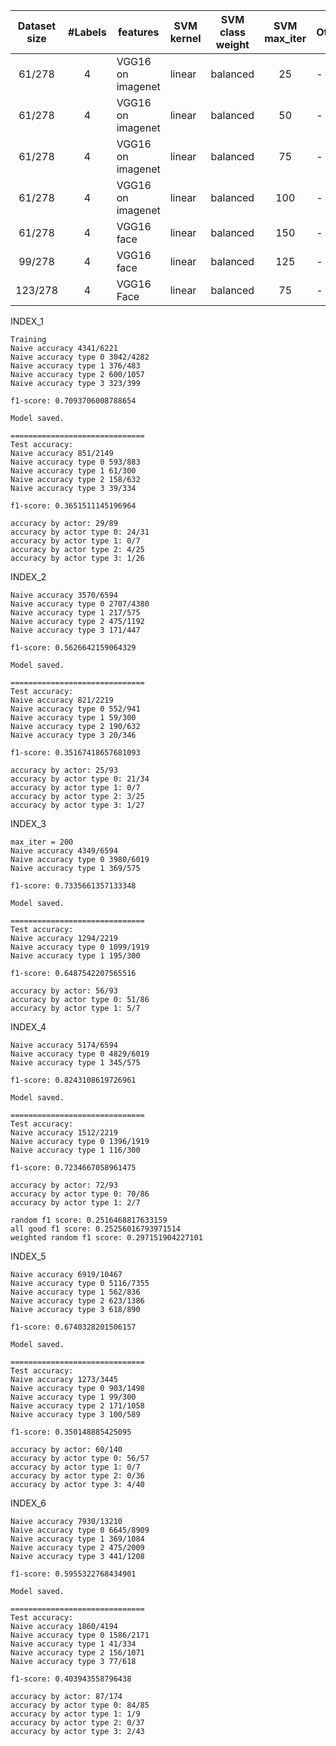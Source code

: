 | Dataset size | #Labels | features | SVM kernel | SVM class weight | SVM max_iter | Others | f1_score average setting | train f1_score | test f1_score  | Notes |
|:----:|:----:|----|----|----|:----:|-----|:----:|:----:|:-----:|-------|
| 61/278 | 4 | VGG16 on imagenet | linear | balanced | 25 | - | weighted | 0.569 | 0.277 | |
| 61/278 | 4 | VGG16 on imagenet | linear | balanced | 50 | - | weighted | 0.649 | 0.327 | |
| 61/278 | 4 | VGG16 on imagenet | linear | balanced | 75 |- | weighted | 0.709 | 0.365 | INDEX_1 |
| 61/278 | 4 |VGG16 on imagenet | linear | balanced | 100 |- | weighted | 0.805 | 0.323 | BAD accuracy: 0.087 |
| 61/278 | 4 |VGG16 face | linear | balanced | 150 |- | weighted | 0.563 | 0.352 | INDEX_4 |
| 99/278 | 4 | VGG16 face | linear | balanced | 125 |- | weighted | 0.647 | 0.350 | INDEX_5 |
| 123/278 | 4 | VGG16 Face | linear | balanced | 75 | - | weighted | 0.596 | 0.404 | INDEX_6|


INDEX_1

```
Training
Naive accuracy 4341/6221
Naive accuracy type 0 3042/4282
Naive accuracy type 1 376/483
Naive accuracy type 2 600/1057
Naive accuracy type 3 323/399

f1-score: 0.7093706008788654

Model saved.

==============================
Test accuracy:
Naive accuracy 851/2149
Naive accuracy type 0 593/883
Naive accuracy type 1 61/300
Naive accuracy type 2 158/632
Naive accuracy type 3 39/334

f1-score: 0.3651511145196964

accuracy by actor: 29/89
accuracy by actor type 0: 24/31
accuracy by actor type 1: 0/7
accuracy by actor type 2: 4/25
accuracy by actor type 3: 1/26
```

INDEX_2

```
Naive accuracy 3570/6594
Naive accuracy type 0 2707/4380
Naive accuracy type 1 217/575
Naive accuracy type 2 475/1192
Naive accuracy type 3 171/447

f1-score: 0.5626642159064329

Model saved.

==============================
Test accuracy:
Naive accuracy 821/2219
Naive accuracy type 0 552/941
Naive accuracy type 1 59/300
Naive accuracy type 2 190/632
Naive accuracy type 3 20/346

f1-score: 0.35167418657681093

accuracy by actor: 25/93
accuracy by actor type 0: 21/34
accuracy by actor type 1: 0/7
accuracy by actor type 2: 3/25
accuracy by actor type 3: 1/27
```

INDEX_3

```
max_iter = 200
Naive accuracy 4349/6594
Naive accuracy type 0 3980/6019
Naive accuracy type 1 369/575

f1-score: 0.7335661357133348

Model saved.

==============================
Test accuracy:
Naive accuracy 1294/2219
Naive accuracy type 0 1099/1919
Naive accuracy type 1 195/300

f1-score: 0.6487542207565516

accuracy by actor: 56/93
accuracy by actor type 0: 51/86
accuracy by actor type 1: 5/7
```

INDEX_4

```
Naive accuracy 5174/6594
Naive accuracy type 0 4829/6019
Naive accuracy type 1 345/575

f1-score: 0.8243108619726961

Model saved.

==============================
Test accuracy:
Naive accuracy 1512/2219
Naive accuracy type 0 1396/1919
Naive accuracy type 1 116/300

f1-score: 0.7234667058961475

accuracy by actor: 72/93
accuracy by actor type 0: 70/86
accuracy by actor type 1: 2/7
```

```
random f1 score: 0.2516468817633159
all good f1 score: 0.25256016793971514
weighted random f1 score: 0.297151904227101
```

INDEX_5

```
Naive accuracy 6919/10467
Naive accuracy type 0 5116/7355
Naive accuracy type 1 562/836
Naive accuracy type 2 623/1386
Naive accuracy type 3 618/890

f1-score: 0.6740328201506157

Model saved.

==============================
Test accuracy:
Naive accuracy 1273/3445
Naive accuracy type 0 903/1498
Naive accuracy type 1 99/300
Naive accuracy type 2 171/1058
Naive accuracy type 3 100/589

f1-score: 0.350148885425095

accuracy by actor: 60/140
accuracy by actor type 0: 56/57
accuracy by actor type 1: 0/7
accuracy by actor type 2: 0/36
accuracy by actor type 3: 4/40
```

INDEX_6

```
Naive accuracy 7930/13210
Naive accuracy type 0 6645/8909
Naive accuracy type 1 369/1084
Naive accuracy type 2 475/2009
Naive accuracy type 3 441/1208

f1-score: 0.5955322768434901

Model saved.

==============================
Test accuracy:
Naive accuracy 1860/4194
Naive accuracy type 0 1586/2171
Naive accuracy type 1 41/334
Naive accuracy type 2 156/1071
Naive accuracy type 3 77/618

f1-score: 0.403943558796438

accuracy by actor: 87/174
accuracy by actor type 0: 84/85
accuracy by actor type 1: 1/9
accuracy by actor type 2: 0/37
accuracy by actor type 3: 2/43
```